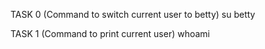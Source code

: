 
TASK 0 (Command to switch current user to betty)
su betty

TASK 1 (Command to print current user)
whoami
